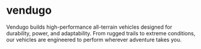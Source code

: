 # vendugo
Vendugo builds high-performance all-terrain vehicles designed for durability, power, and adaptability. From rugged trails to extreme conditions, our vehicles are engineered to perform wherever adventure takes you.
